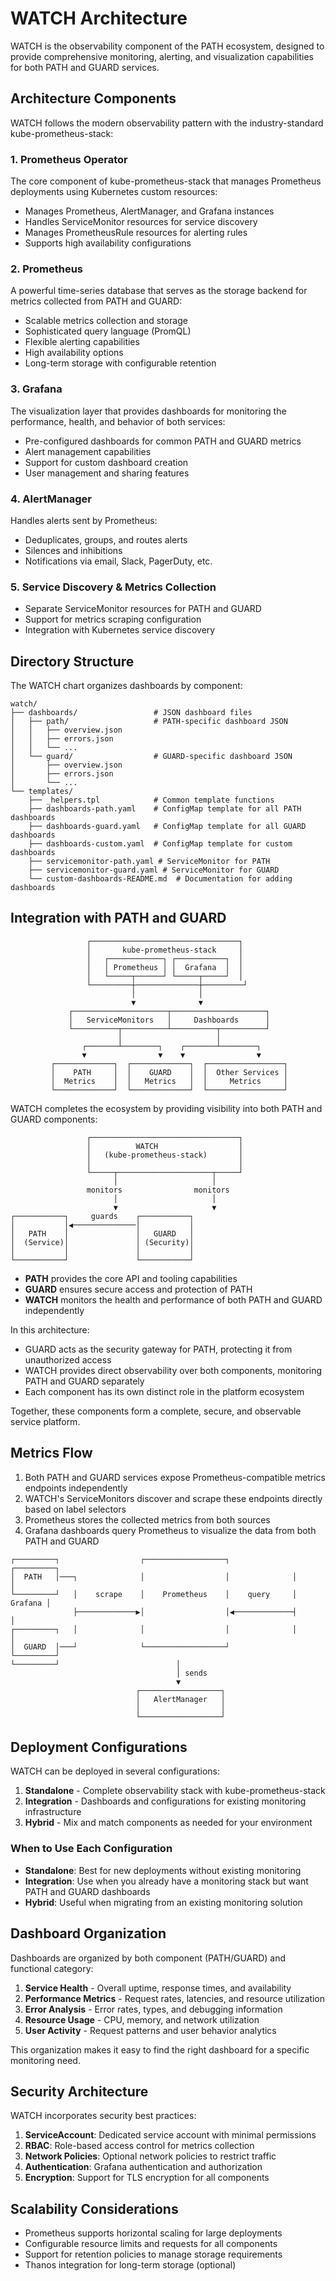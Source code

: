 # WATCH Architecture

WATCH is the observability component of the PATH ecosystem, designed to provide comprehensive monitoring, alerting, and visualization capabilities for both PATH and GUARD services.

## Architecture Components

WATCH follows the modern observability pattern with the industry-standard kube-prometheus-stack:

### 1. Prometheus Operator

The core component of kube-prometheus-stack that manages Prometheus deployments using Kubernetes custom resources:

- Manages Prometheus, AlertManager, and Grafana instances
- Handles ServiceMonitor resources for service discovery
- Manages PrometheusRule resources for alerting rules
- Supports high availability configurations

### 2. Prometheus

A powerful time-series database that serves as the storage backend for metrics collected from PATH and GUARD:

- Scalable metrics collection and storage
- Sophisticated query language (PromQL)
- Flexible alerting capabilities
- High availability options
- Long-term storage with configurable retention

### 3. Grafana

The visualization layer that provides dashboards for monitoring the performance, health, and behavior of both services:

- Pre-configured dashboards for common PATH and GUARD metrics
- Alert management capabilities
- Support for custom dashboard creation
- User management and sharing features

### 4. AlertManager

Handles alerts sent by Prometheus:

- Deduplicates, groups, and routes alerts
- Silences and inhibitions
- Notifications via email, Slack, PagerDuty, etc.

### 5. Service Discovery & Metrics Collection

- Separate ServiceMonitor resources for PATH and GUARD
- Support for metrics scraping configuration
- Integration with Kubernetes service discovery

## Directory Structure

The WATCH chart organizes dashboards by component:

```
watch/
├── dashboards/                 # JSON dashboard files
│   ├── path/                   # PATH-specific dashboard JSON
│   │   ├── overview.json
│   │   ├── errors.json
│   │   └── ...
│   └── guard/                  # GUARD-specific dashboard JSON
│       ├── overview.json
│       ├── errors.json
│       └── ...
└── templates/
    ├── _helpers.tpl            # Common template functions
    ├── dashboards-path.yaml    # ConfigMap template for all PATH dashboards
    ├── dashboards-guard.yaml   # ConfigMap template for all GUARD dashboards
    ├── dashboards-custom.yaml  # ConfigMap template for custom dashboards
    ├── servicemonitor-path.yaml # ServiceMonitor for PATH
    ├── servicemonitor-guard.yaml # ServiceMonitor for GUARD
    └── custom-dashboards-README.md  # Documentation for adding dashboards
```

## Integration with PATH and GUARD

```
                 ┌─────────────────────────────────┐
                 │       kube-prometheus-stack     │
                 │   ┌────────────┐ ┌───────────┐  │
                 │   │ Prometheus │ │  Grafana  │  │
                 │   └─────┬──────┘ └─────┬─────┘  │
                 └─────────┼──────────────┼─────────┘
                           │              │
                           ▼              ▼
             ┌─────────────────────┬─────────────────────┐
             │   ServiceMonitors   │     Dashboards      │
             └──────────┬──────────┴──────────┬──────────┘
                        │                     │
                ┌───────┴────────┐    ┌───────┴────────┐
                ▼                ▼    ▼                ▼
         ┌─────────────┐  ┌─────────────┐  ┌─────────────────┐
         │    PATH     │  │    GUARD    │  │  Other Services │
         │  Metrics    │  │   Metrics   │  │     Metrics     │
         └─────────────┘  └─────────────┘  └─────────────────┘
```

WATCH completes the ecosystem by providing visibility into both PATH and GUARD components:

```
                 ┌─────────────────────────────────┐
                 │          WATCH                  │
                 │   (kube-prometheus-stack)       │
                 │                                 │
                 └─────┬─────────────────────┬─────┘
                       │                     │
                 monitors                monitors
                       │                     │
                       ▼                     ▼
┌───────────┐     guards    ┌───────────┐
│           │◀──────────────│           │
│   PATH    │               │   GUARD   │
│  (Service)│               │ (Security)│
│           │               │           │
└───────────┘               └───────────┘
```

- **PATH** provides the core API and tooling capabilities
- **GUARD** ensures secure access and protection of PATH
- **WATCH** monitors the health and performance of both PATH and GUARD independently

In this architecture:
- GUARD acts as the security gateway for PATH, protecting it from unauthorized access
- WATCH provides direct observability over both components, monitoring PATH and GUARD separately
- Each component has its own distinct role in the platform ecosystem

Together, these components form a complete, secure, and observable service platform.

## Metrics Flow

1. Both PATH and GUARD services expose Prometheus-compatible metrics endpoints independently
2. WATCH's ServiceMonitors discover and scrape these endpoints directly based on label selectors
3. Prometheus stores the collected metrics from both sources
4. Grafana dashboards query Prometheus to visualize the data from both PATH and GUARD

```
┌─────────┐                  ┌──────────────────┐              ┌─────────┐
│  PATH   │───┐              │                  │              │         │
└─────────┘   │    scrape    │    Prometheus    │    query     │ Grafana │
              ├─────────────▶│                  │◀─────────────┤         │
┌─────────┐   │              │                  │              │         │
│  GUARD  │───┘              └──────────────────┘              └─────────┘
└─────────┘                          │
                                     │ sends
                                     ▼
                            ┌──────────────────┐
                            │   AlertManager   │
                            │                  │
                            └──────────────────┘
```

## Deployment Configurations

WATCH can be deployed in several configurations:

1. **Standalone** - Complete observability stack with kube-prometheus-stack
2. **Integration** - Dashboards and configurations for existing monitoring infrastructure
3. **Hybrid** - Mix and match components as needed for your environment

### When to Use Each Configuration

- **Standalone**: Best for new deployments without existing monitoring
- **Integration**: Use when you already have a monitoring stack but want PATH and GUARD dashboards
- **Hybrid**: Useful when migrating from an existing monitoring solution

## Dashboard Organization

Dashboards are organized by both component (PATH/GUARD) and functional category:

1. **Service Health** - Overall uptime, response times, and availability
2. **Performance Metrics** - Request rates, latencies, and resource utilization
3. **Error Analysis** - Error rates, types, and debugging information
4. **Resource Usage** - CPU, memory, and network utilization
5. **User Activity** - Request patterns and user behavior analytics

This organization makes it easy to find the right dashboard for a specific monitoring need.

## Security Architecture

WATCH incorporates security best practices:

1. **ServiceAccount**: Dedicated service account with minimal permissions
2. **RBAC**: Role-based access control for metrics collection
3. **Network Policies**: Optional network policies to restrict traffic
4. **Authentication**: Grafana authentication and authorization
5. **Encryption**: Support for TLS encryption for all components

## Scalability Considerations

- Prometheus supports horizontal scaling for large deployments
- Configurable resource limits and requests for all components
- Support for retention policies to manage storage requirements
- Thanos integration for long-term storage (optional)
